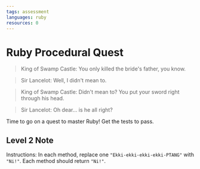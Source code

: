 ```yaml
---
tags: assessment
languages: ruby
resources: 0
---
```

# Ruby Procedural Quest

> King of Swamp Castle: You only killed the bride's father, you know.

> Sir Lancelot: Well, I didn't mean to.

> King of Swamp Castle: Didn't mean to? You put your sword right through his head.

> Sir Lancelot: Oh dear... is he all right?

Time to go on a quest to master Ruby! Get the tests to pass.

## Level 2 Note

Instructions: In each method, replace one `"Ekki-ekki-ekki-ekki-PTANG"` with `"Ni!"`. Each method should return `"Ni!"`.
